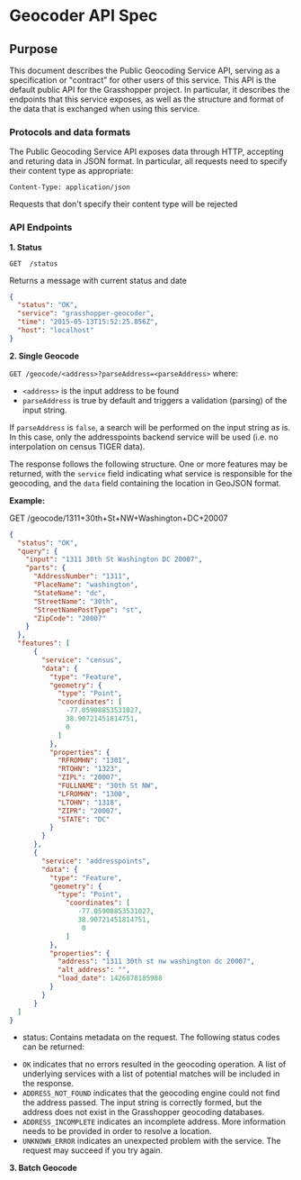 # Geocoder API Spec

## Purpose
This document describes the Public Geocoding Service API, serving as a specification or "contract" for other users of this service.
This API is the default public API for the Grasshopper project. In particular, it describes the endpoints that this service exposes, as well as the structure and format of the data that is exchanged when using this service.

### Protocols and data formats
The Public Geocoding Service API exposes data through HTTP, accepting and returing data in JSON format.
In particular, all requests need to specify their content type as appropriate:

```
Content-Type: application/json
```

Requests that don't specify their content type will be rejected

### API Endpoints

**1. Status**

`GET  /status`

Returns a message with current status and date

```json
{
  "status": "OK",
  "service": "grasshopper-geocoder",
  "time": "2015-05-13T15:52:25.856Z",
  "host": "localhost"
}
```

**2. Single Geocode**

`GET /geocode/<address>?parseAddress=<parseAddress>` where:

 - `<address>` is the input address to be found
 - `parseAddress` is true by default and triggers a validation (parsing) of the input string.

If `parseAddress` is `false`, a search will be performed on the input string as is.
In this case, only the addresspoints backend service will be used (i.e. no interpolation on census TIGER data).

The response follows the following structure.
One or more features may be returned, with the `service` field indicating what service is responsible for the geocoding,
and the `data` field containing the location in GeoJSON format.


**Example:**

GET /geocode/1311+30th+St+NW+Washington+DC+20007

```json
{
  "status": "OK",
  "query": {
    "input": "1311 30th St Washington DC 20007",
    "parts": {
      "AddressNumber": "1311",
      "PlaceName": "washington",
      "StateName": "dc",
      "StreetName": "30th",
      "StreetNamePostType": "st",
      "ZipCode": "20007"
    }
  },
  "features": [
      {
        "service": "census",
        "data": {
          "type": "Feature",
          "geometry": {
            "type": "Point",
            "coordinates": [
              -77.05908853531027,
              38.90721451814751,
              0
            ]
          },
          "properties": {
            "RFROMHN": "1301",
            "RTOHN": "1323",
            "ZIPL": "20007",
            "FULLNAME": "30th St NW",
            "LFROMHN": "1300",
            "LTOHN": "1318",
            "ZIPR": "20007",
            "STATE": "DC"
          }
        }
      },
      {
        "service": "addresspoints",
        "data": {
          "type": "Feature",
          "geometry": {
            "type": "Point",
              "coordinates": [
                 -77.05908853531027,
                 38.90721451814751,
                  0
              ]
          },
          "properties": {
            "address": "1311 30th st nw washington dc 20007",
            "alt_address": "",
            "load_date": 1426878185988
          }
        }
      }
  ]
}
```

* status: Contains metadata on the request. The following status codes can be returned:

- `OK` indicates that no errors resulted in the geocoding operation.
   A list of underlying services with a list of potential matches will be included in the response.
- `ADDRESS_NOT_FOUND` indicates that the geocoding engine could not find the address passed.
   The input string is correctly formed, but the address does not exist in the Grasshopper geocoding databases.
- `ADDRESS_INCOMPLETE` indicates an incomplete address. More information needs to be provided in order to resolve a location.
- `UNKNOWN_ERROR` indicates an unexpected problem with the service. The request may succeed if you try again.



**3. Batch Geocode**